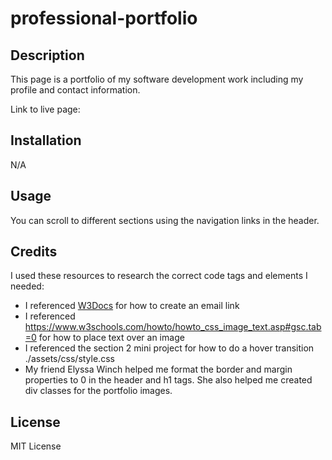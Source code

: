 # professional-portfolio

## Description
This page is a portfolio of my software development work including my profile and contact information.

Link to live page: 

## Installation
N/A

## Usage
You can scroll to different sections using the navigation links in the header.


## Credits

I used these resources to research the correct code tags and elements I needed:

- I referenced [W3Docs](https://www.w3docs.com/snippets/html/how-to-create-mailto-links.html) for how to create an email link
- I referenced https://www.w3schools.com/howto/howto_css_image_text.asp#gsc.tab=0 for how to place text over an image
- I referenced the section 2 mini project for how to do a hover transition ./assets/css/style.css
- My friend Elyssa Winch helped me format the border and margin properties to 0 in the header and h1 tags. She also helped me created div classes for the portfolio images.


## License
MIT License


